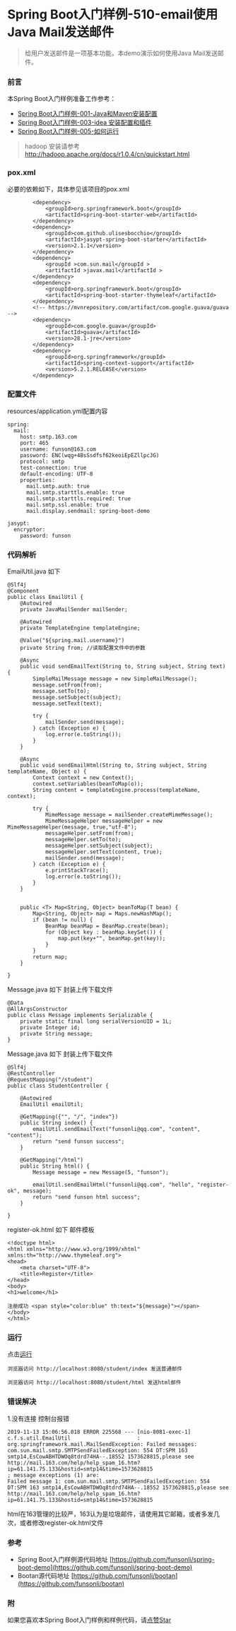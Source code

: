 # Spring Boot入门样例-510-email使用Java Mail发送邮件

> 给用户发送邮件是一项基本功能。本demo演示如何使用Java Mail发送邮件。

### 前言

本Spring Boot入门样例准备工作参考：

- [Spring Boot入门样例-001-Java和Maven安装配置](https://github.com/funsonli/spring-boot-demo/blob/master/doc/spring-boot-demo-001-java.md)
- [Spring Boot入门样例-003-idea 安装配置和插件](https://github.com/funsonli/spring-boot-demo/blob/master/doc/spring-boot-demo-003-idea.md)
- [Spring Boot入门样例-005-如何运行](https://github.com/funsonli/spring-boot-demo/blob/master/doc/spring-boot-demo-005-run.md)

> hadoop 安装请参考 http://hadoop.apache.org/docs/r1.0.4/cn/quickstart.html

### pox.xml
必要的依赖如下，具体参见该项目的pox.xml
```
        <dependency>
            <groupId>org.springframework.boot</groupId>
            <artifactId>spring-boot-starter-web</artifactId>
        </dependency>
        <dependency>
            <groupId>com.github.ulisesbocchio</groupId>
            <artifactId>jasypt-spring-boot-starter</artifactId>
            <version>2.1.1</version>
        </dependency>
        <dependency>
            <groupId >com.sun.mail</groupId >
            <artifactId >javax.mail</artifactId >
        </dependency>
        <dependency>
            <groupId>org.springframework.boot</groupId>
            <artifactId>spring-boot-starter-thymeleaf</artifactId>
        </dependency>
        <!-- https://mvnrepository.com/artifact/com.google.guava/guava -->
        <dependency>
            <groupId>com.google.guava</groupId>
            <artifactId>guava</artifactId>
            <version>28.1-jre</version>
        </dependency>
        <dependency>
            <groupId>org.springframework</groupId>
            <artifactId>spring-context-support</artifactId>
            <version>5.2.1.RELEASE</version>
        </dependency>
```

### 配置文件

resources/application.yml配置内容
```
spring:
  mail:
    host: smtp.163.com
    port: 465
    username: funson@163.com
    password: ENC(wqg+4BsSsdfsf62keoiEpEZllpcJG)
    protocol: smtp
    test-connection: true
    default-encoding: UTF-8
    properties:
      mail.smtp.auth: true
      mail.smtp.starttls.enable: true
      mail.smtp.starttls.required: true
      mail.smtp.ssl.enable: true
      mail.display.sendmail: spring-boot-demo

jasypt:
  encryptor:
    password: funson
```

### 代码解析

EmailUtil.java 如下 
``` 
@Slf4j
@Component
public class EmailUtil {
    @Autowired
    private JavaMailSender mailSender;

    @Autowired
    private TemplateEngine templateEngine;

    @Value("${spring.mail.username}")
    private String from; //读取配置文件中的参数

    @Async
    public void sendEmailText(String to, String subject, String text) {
        SimpleMailMessage message = new SimpleMailMessage();
        message.setFrom(from);
        message.setTo(to);
        message.setSubject(subject);
        message.setText(text);

        try {
            mailSender.send(message);
        } catch (Exception e) {
            log.error(e.toString());
        }
    }

    @Async
    public void sendEmailHtml(String to, String subject, String templateName, Object o) {
        Context context = new Context();
        context.setVariables(beanToMap(o));
        String content = templateEngine.process(templateName, context);

        try {
            MimeMessage message = mailSender.createMimeMessage();
            MimeMessageHelper messageHelper = new MimeMessageHelper(message, true,"utf-8");
            messageHelper.setFrom(from);
            messageHelper.setTo(to);
            messageHelper.setSubject(subject);
            messageHelper.setText(content, true);
            mailSender.send(message);
        } catch (Exception e) {
            e.printStackTrace();
            log.error(e.toString());
        }
    }


    public <T> Map<String, Object> beanToMap(T bean) {
        Map<String, Object> map = Maps.newHashMap();
        if (bean != null) {
            BeanMap beanMap = BeanMap.create(bean);
            for (Object key : beanMap.keySet()) {
                map.put(key+"", beanMap.get(key));
            }
        }
        return map;
    }

}
```

Message.java 如下 封装上传下载文件
```
@Data
@AllArgsConstructor
public class Message implements Serializable {
    private static final long serialVersionUID = 1L;
    private Integer id;
    private String message;
}

```

Message.java 如下 封装上传下载文件
```
@Slf4j
@RestController
@RequestMapping("/student")
public class StudentController {

    @Autowired
    EmailUtil emailUtil;

    @GetMapping({"", "/", "index"})
    public String index() {
        emailUtil.sendEmailText("funsonli@qq.com", "content", "content");
        return "send funson success";
    }

    @GetMapping("/html")
    public String html() {
        Message message = new Message(5, "funson");

        emailUtil.sendEmailHtml("funsonli@qq.com", "hello", "register-ok", message);
        return "send funson html success";
    }

}
```

register-ok.html 如下 邮件模板
``` 
<!doctype html>
<html xmlns="http://www.w3.org/1999/xhtml" xmlns:th="http://www.thymeleaf.org">
<head>
    <meta charset="UTF-8">
    <title>Register</title>
</head>
<body>
<h1>welcome</h1>

注册成功 <span style="color:blue" th:text="${message}"></span>
</body>
</html>
```

### 运行

点击[运行](https://github.com/funsonli/spring-boot-demo/blob/master/doc/spring-boot-demo-005-run.md)

```
浏览器访问 http://localhost:8080/student/index 发送普通邮件 

浏览器访问 http://localhost:8080/student/html 发送html邮件 

```

### 错误解决

1.没有连接
控制台报错
```
2019-11-13 15:06:56.018 ERROR 225568 --- [nio-8081-exec-1] c.f.s.util.EmailUtil                     : org.springframework.mail.MailSendException: Failed messages: com.sun.mail.smtp.SMTPSendFailedException: 554 DT:SPM 163 smtp14,EsCowABHTDWOq8tdrd74HA--.185S2 1573628815,please see http://mail.163.com/help/help_spam_16.htm?ip=61.141.75.133&hostid=smtp14&time=1573628815
; message exceptions (1) are:
Failed message 1: com.sun.mail.smtp.SMTPSendFailedException: 554 DT:SPM 163 smtp14,EsCowABHTDWOq8tdrd74HA--.185S2 1573628815,please see http://mail.163.com/help/help_spam_16.htm?ip=61.141.75.133&hostid=smtp14&time=1573628815
```
html在163管理的比较严，163认为是垃圾邮件，请使用其它邮箱，或者多发几次，或者修改register-ok.html文件


### 参考
- Spring Boot入门样例源代码地址 [https://github.com/funsonli/spring-boot-demo](https://github.com/funsonli/spring-boot-demo)
- Bootan源代码地址 [https://github.com/funsonli/bootan](https://github.com/funsonli/bootan)


### 附
如果您喜欢本Spring Boot入门样例和样例代码，请[点赞Star](https://github.com/funsonli/spring-boot-demo)

